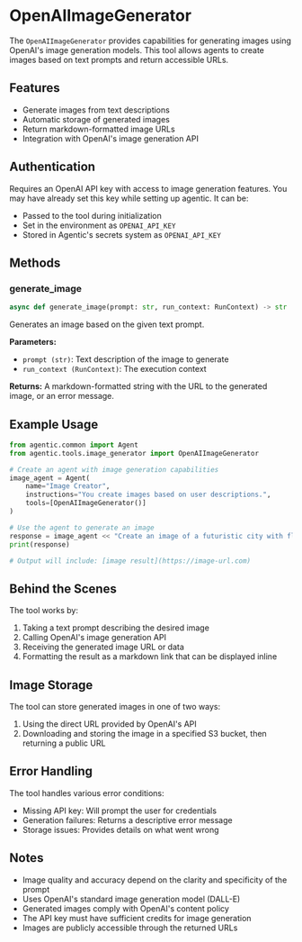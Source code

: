# OpenAIImageGenerator

The `OpenAIImageGenerator` provides capabilities for generating images using OpenAI's image generation models. This tool allows agents to create images based on text prompts and return accessible URLs.

## Features

- Generate images from text descriptions
- Automatic storage of generated images
- Return markdown-formatted image URLs
- Integration with OpenAI's image generation API

## Authentication

Requires an OpenAI API key with access to image generation features. You may have already set this key while setting up agentic. It can be:

- Passed to the tool during initialization
- Set in the environment as `OPENAI_API_KEY` 
- Stored in Agentic's secrets system as `OPENAI_API_KEY`

## Methods

### generate_image

```python
async def generate_image(prompt: str, run_context: RunContext) -> str
```

Generates an image based on the given text prompt.

**Parameters:**

- `prompt (str)`: Text description of the image to generate
- `run_context (RunContext)`: The execution context

**Returns:**
A markdown-formatted string with the URL to the generated image, or an error message.

## Example Usage

```python
from agentic.common import Agent
from agentic.tools.image_generator import OpenAIImageGenerator

# Create an agent with image generation capabilities
image_agent = Agent(
    name="Image Creator",
    instructions="You create images based on user descriptions.",
    tools=[OpenAIImageGenerator()]
)

# Use the agent to generate an image
response = image_agent << "Create an image of a futuristic city with flying cars and tall glass buildings"
print(response)

# Output will include: [image result](https://image-url.com)
```

## Behind the Scenes

The tool works by:

1. Taking a text prompt describing the desired image
2. Calling OpenAI's image generation API
3. Receiving the generated image URL or data
4. Formatting the result as a markdown link that can be displayed inline

## Image Storage

The tool can store generated images in one of two ways:

1. Using the direct URL provided by OpenAI's API
2. Downloading and storing the image in a specified S3 bucket, then returning a public URL

## Error Handling

The tool handles various error conditions:

- Missing API key: Will prompt the user for credentials
- Generation failures: Returns a descriptive error message
- Storage issues: Provides details on what went wrong

## Notes

- Image quality and accuracy depend on the clarity and specificity of the prompt
- Uses OpenAI's standard image generation model (DALL-E)
- Generated images comply with OpenAI's content policy
- The API key must have sufficient credits for image generation
- Images are publicly accessible through the returned URLs

